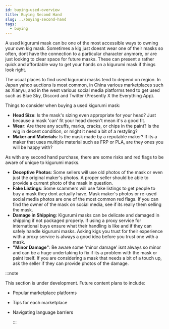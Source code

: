 ```yaml
---
id: buying-used-overview
title: Buying Second Hand
slug: ../buying-second-hand
tags:
  - buying
---
```


A used kigurumi mask can be one of the most accessible ways to owning your own kig mask. Sometimes a kig just doesnt wear one of their masks so often, dont have the connection to a particular character anymore, or are just looking to clear space for future masks. These can present a rather quick and affordable way to get your hands on a kigurumi mask if things look right.

The usual places to find used kigurumi masks tend to depend on region. In Japan yahoo auctions is most common, in China various marketplaces such as Xianyu, and in the west various social media platforms tend to get used such as Blue Sky, Discord and Twitter (Presently X the Everything App).

Things to consider when buying a used kigurumi mask:

- **Head Size**: Is the mask's sizing even appropriate for your head? Just because a mask 'can' fit your head doesn't mean it's a good fit.
- **Wear**: Are there any scuffs, marks, cracks, or chips in the paint? Is the wig in decent condition, or might it need a bit of a restyling?
- **Maker and Materials**: Is the mask made by a reputable maker? If its a maker that uses multiple material such as FRP or PLA, are they ones you will be happy with?

As with any second hand purchase, there are some risks and red flags to be aware of unique to kigurumi masks.

- **Deceptive Photos**: Some sellers will use old photos of the mask or even just the original maker's photos. A proper seller should be able to provide a current photo of the mask in question.
- **Fake Listings**: Some scammers will use fake listings to get people to buy a mask they dont actually have. Mask maker's photos or re-used social media photos are one of the most common red flags. If you can find the owner of the mask on social media, see if its really them selling the mask.
- **Damage in Shipping**: Kigurumi masks can be delicate and damaged in shipping if not packaged properly. If using a proxy service for international buys ensure what their handling is like and if they can safely handle kigurumi masks. Asking kigs you trust for their experience with a proxy service is always a good idea before you trust one with a mask.
- **"Minor Damage"**: Be aware some 'minor damage' isnt always so minor and can be a huge undertaking to fix if its a problem with the mask or paint itself. If you are considering a mask that needs a bit of a touch up, ask the seller if they can provide photos of the damage.

:::note

This section is under development. Future content plans to include:

- Popular marketplace platforms
- Tips for each marketplace
- Navigating language barriers

  :::
